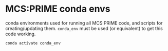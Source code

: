 # MCS:PRIME conda envs

conda environments used for running all MCS:PRIME code, and scripts for creating/updating them.
`conda_env` must be used (or equivalent) to get this code working.

    conda activate conda_env
